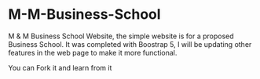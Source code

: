 # M-M-Business-School
M &amp; M Business School Website,
the simple website is for a proposed Business School. It was completed with Boostrap 5,
I will be updating other features in the web page to make it more functional.

You can Fork it and learn from it
